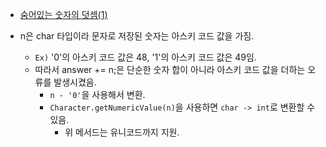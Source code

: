 - <a href="https://school.programmers.co.kr/learn/courses/30/lessons/120851">숨어있는 숫자의 덧셈(1)</a>

- n은 char 타입이라 문자로 저장된 숫자는 아스키 코드 값을 가짐.
  - `Ex)` '0'의 아스키 코드 값은 48, '1'의 아스키 코드 값은 49임.
  - 따라서 answer += n;은 단순한 숫자 합이 아니라 아스키 코드 값을 더하는 오류를 발생시켰음.
    - `n - '0'`을 사용해서 변환.
    - `Character.getNumericValue(n)`을 사용하면 `char -> int`로 변환할 수 있음.
      - 위 메서드는 유니코드까지 지원.